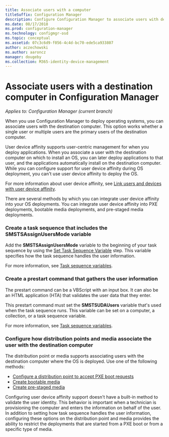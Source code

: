 ```yaml
---
title: Associate users with a computer
titleSuffix: Configuration Manager
description: Configure Configuration Manager to associate users with destination computers when deploying operating systems.
ms.date: 08/17/2018
ms.prod: configuration-manager
ms.technology: configmgr-osd
ms.topic: conceptual
ms.assetid: 07c3c6d9-f056-4c4d-bc70-ede5ca933807
author: aczechowski
ms.author: aaroncz
manager: dougeby
ms.collection: M365-identity-device-management
---
```


# Associate users with a destination computer in Configuration Manager

*Applies to: Configuration Manager (current branch)*

When you use Configuration Manager to deploy operating systems, you can associate users with the destination computer. This option works whether a single user or multiple users are the primary users of the destination computer.  

User device affinity supports user-centric management for when you deploy applications. When you associate a user with the destination computer on which to install an OS, you can later deploy applications to that user, and the applications automatically install on the destination computer. While you can configure support for user device affinity during OS deployment, you can't use user device affinity to deploy the OS.  

For more information about user device affinity, see [Link users and devices with user device affinity](/sccm/apps/deploy-use/link-users-and-devices-with-user-device-affinity).  

There are several methods by which you can integrate user device affinity into your OS deployments. You can integrate user device affinity into PXE deployments, bootable media deployments, and pre-staged media deployments.  


### Create a task sequence that includes the **SMSTSAssignUsersMode** variable

Add the **SMSTSAssignUsersMode** variable to the beginning of your task sequence by using the [Set Task Sequence Variable](/sccm/osd/understand/task-sequence-steps#BKMK_SetTaskSequenceVariable) step. This variable specifies how the task sequence handles the user information.

For more information, see [Task sequence variables](/sccm/osd/understand/task-sequence-variables#SMSTSAssignUsersMode).


### Create a prestart command that gathers the user information

The prestart command can be a VBScript with an input box. It can also be an HTML application (HTA) that validates the user data that they enter. 

This prestart command must set the **SMSTSUDAUsers** variable that's used when the task sequence runs. This variable can be set on a computer, a collection, or a task sequence variable.

For more information, see [Task sequence variables](/sccm/osd/understand/task-sequence-variables#SMSTSUDAUsers).


### Configure how distribution points and media associate the user with the destination computer

The distribution point or media supports associating users with the destination computer where the OS is deployed. Use one of the following methods: 

- [Configure a distribution point to accept PXE boot requests](/sccm/osd/get-started/prepare-site-system-roles-for-operating-system-deployments#BKMK_PXEDistributionPoint)  
- [Create bootable media](/sccm/osd/deploy-use/create-bootable-media)  
- [Create pre-staged media](/sccm/osd/deploy-use/create-prestaged-media)  


Configuring user device affinity support doesn't have a built-in method to validate the user identity. This behavior is important when a technician is provisioning the computer and enters the information on behalf of the user. In addition to setting how task sequence handles the user information, configuring these options on the distribution point and media provides the ability to restrict the deployments that are started from a PXE boot or from a specific type of media.
